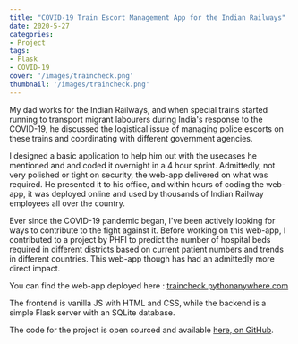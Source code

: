 ```yaml
---
title: "COVID-19 Train Escort Management App for the Indian Railways"
date: 2020-5-27
categories:
- Project
tags:
- Flask
- COVID-19
cover: '/images/traincheck.png'
thumbnail: '/images/traincheck.png'
---
```


My dad works for the Indian Railways, and when special trains started running to transport migrant labourers during India's response to the COVID-19, he discussed the logistical issue of managing police escorts on these trains and coordinating with different government agencies. 

<!--more-->

I designed a basic application to help him out with the usecases he mentioned and and coded it overnight in a 4 hour sprint. Admittedly, not very polished or tight on security, the web-app delivered on what was required. He presented it to his office, and within hours of coding the web-app, it was deployed online and used by thousands of Indian Railway employees all over the country.

Ever since the COVID-19 pandemic began, I've been actively looking for ways to contribute to the fight against it. Before working on this web-app, I contributed to a project by PHFI to predict the number of hospital beds required in different districts based on current patient numbers and trends in different countries. This web-app though has had an admittedly more direct impact.

You can find the web-app deployed here : [traincheck.pythonanywhere.com](http://traincheck.pythonanywhere.com)

The frontend is vanilla JS with HTML and CSS, while the backend is a simple Flask server with an SQLite database.

The code for the project is open sourced and available [here, on GitHub](https://github.com/kaushalvivek/train-escort-app).